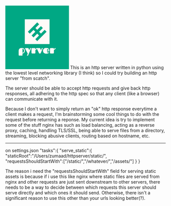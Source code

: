 
![logo](static/images/pyrverlogo.png)
This is an http server written in python using the lowest level networking library (I think) so I could try building an http server "from scatch".

The server should be able to accept http requests and give back http responses, all adhering to the http spec so that any client (like a browser) can communicate with it.

Because I don't want to simply return an "ok" http response everytime a client makes a request, I'm brainstorming some cool things to do with the request before returning a reponse. My current idea is try to implement some of the stuff nginx has such as load balancing, acting as a reverse proxy, caching, handling TLS/SSL, being able to serve files from a directory, streaming, blocking abusive clients, routing based on hostname, etc.


___
on settings.json
"tasks":{
        "serve_static":{
                "staticRoot":"/Users/zumaad/httpserver/static/",
                "requestsShouldStartWith":["/static/","/whatever/","/assets/"]
            } 
    }    

The reason i need the "requestsShouldStartWith" field for serving static assets is because if i use this like nginx
where static files are served from nginx and other requests are just sent downstream to other servers, there needs
to be a way to decide between which requests this server should serve directly and which ones it should send. Otherwise, there isn't a significant reason to use this other than your urls looking better(?). 